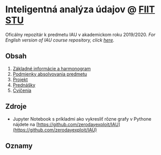 # Inteligentná analýza údajov @ [FIIT STU](http://www.fiit.stuba.sk)

Oficálny repozitár k predmetu IAU v akademickom roku 2019/2020. *For English version of IAU course repository, click [here](en).*

## Obsah

1. [Základné informácie a harmonogram](zakladne-informacie)
2. [Podmienky absolvovania predmetu](podmienky-absolvovania)
3. [Projekt](sprojekt)
4. [Prednášky](prednasky)
5. [Cvičenia](cvicenia)

## Zdroje

* Jupyter Notebook s príkladmi ako vykresliť rôzne grafy v Pythone nájdete na [https://github.com/zerodayexploit/IAU](https://github.com/zerodayexploit/IAU)

## Oznamy





